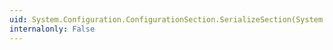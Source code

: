 ```yaml
---
uid: System.Configuration.ConfigurationSection.SerializeSection(System.Configuration.ConfigurationElement,System.String,System.Configuration.ConfigurationSaveMode)
internalonly: False
---
```

